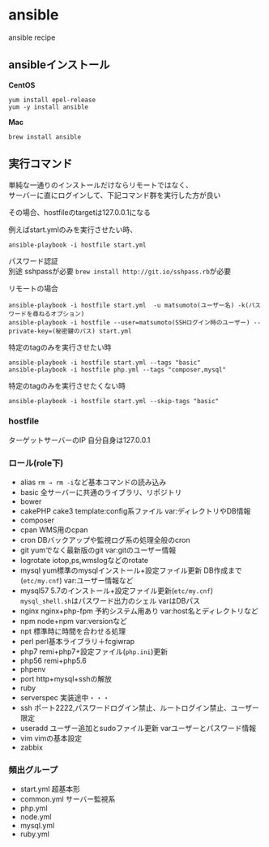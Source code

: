 # ansible
ansible recipe

## ansibleインストール

**CentOS**
```
yum install epel-release
yum -y install ansible
```
**Mac**
<br>
```
brew install ansible
```


## 実行コマンド

単純な一通りのインストールだけならリモートではなく、<br>
サーバーに直にログインして、下記コマンド群を実行した方が良い

その場合、hostfileのtargetは127.0.0.1になる

例えばstart.ymlのみを実行させたい時、
```
ansible-playbook -i hostfile start.yml
```

パスワード認証<br>
別途 sshpassが必要 `brew install http://git.io/sshpass.rb`が必要

リモートの場合
```
ansible-playbook -i hostfile start.yml  -u matsumoto(ユーザー名) -k(パスワードを尋ねるオプション)
ansible-playbook -i hostfile --user=matsumoto(SSHログイン時のユーザー) --private-key=(秘密鍵のパス) start.yml
```

特定のtagのみを実行させたい時
```
ansible-playbook -i hostfile start.yml --tags "basic"
ansible-playbook -i hostfile php.yml --tags "composer,mysql"
```

特定のtagのみを実行させたくない時
```
ansible-playbook -i hostfile start.yml --skip-tags "basic"
```
### hostfile
ターゲットサーバーのIP
自分自身は127.0.0.1

### ロール(role下)

- alias  `rm → rm -i`など基本コマンドの読み込み
- basic 全サーバーに共通のライブラリ、リポジトリ
- bower
- cakePHP cake3 template:config系ファイル var:ディレクトリやDB情報
- composer
- cpan WMS用のcpan
- cron DBバックアップや監視ログ系の処理全般のcron
- git yumでなく最新版のgit var:gitのユーザー情報
- logrotate iotop,ps,wmslogなどのrotate
- mysql yum標準のmysqlインストール+設定ファイル更新 DB作成まで(`etc/my.cnf`) var:ユーザー情報など
- mysql57 5.7のインストール+設定ファイル更新(`etc/my.cnf`) `mysql_shell.sh`はパスワード出力のシェル varはDBパス
- nginx nginx+php-fpm 予約システム用あり var:host名とディレクトリなど
- npm node+npm var:versionなど
- npt 標準時に時間を合わせる処理
- perl perl基本ライブラリ＋fcgiwrap
- php7 remi+php7+設定ファイル(`php.ini`)更新
- php56 remi+php5.6
- phpenv
- port http+mysql+sshの解放
- ruby
- serverspec 実装途中・・・
- ssh ポート2222,パスワードログイン禁止、ルートログイン禁止、ユーザー限定
- useradd ユーザー追加とsudoファイル更新 varユーザーとパスワード情報
- vim vimの基本設定
- zabbix

### 頻出グループ
- start.yml 超基本形
- common.yml サーバー監視系
- php.yml
- node.yml
- mysql.yml
- ruby.yml
